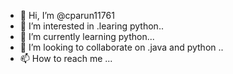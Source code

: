- 👋 Hi, I’m @cparun11761
- 👀 I’m interested in .learing python..
- 🌱 I’m currently learning python...
- 💞️ I’m looking to collaborate on .java and python
..
- 📫 How to reach me ...

<!---
cparun11761/cparun11761 is a ✨ special ✨ repository because its `README.md` (this file) appears on your GitHub profile.
You can click the Preview link to take a look at your changes.
--->
